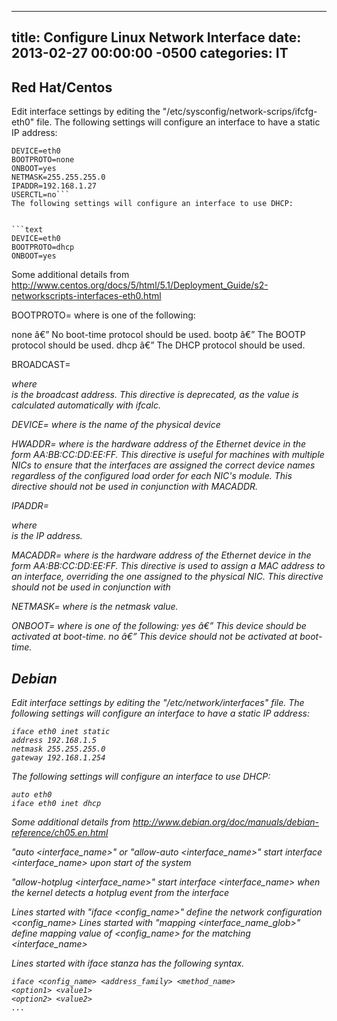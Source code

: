 ﻿---

title:  Configure Linux Network Interface
date:   2013-02-27 00:00:00 -0500
categories: IT
---

## Red Hat/Centos

Edit interface settings by editing the "/etc/sysconfig/network-scrips/ifcfg-eth0" file. The following settings will configure an interface to have a static IP address:

```text
DEVICE=eth0
BOOTPROTO=none
ONBOOT=yes
NETMASK=255.255.255.0
IPADDR=192.168.1.27
USERCTL=no```
The following settings will configure an interface to use DHCP:


```text
DEVICE=eth0
BOOTPROTO=dhcp
ONBOOT=yes
```

Some additional details from <a href="http://www.centos.org/docs/5/html/5.1/Deployment_Guide/s2-networkscripts-interfaces-eth0.html">http://www.centos.org/docs/5/html/5.1/Deployment_Guide/s2-networkscripts-interfaces-eth0.html</a>

BOOTPROTO=<protocol>
where <protocol> is one of the following:

none â€” No boot-time protocol should be used.
bootp â€” The BOOTP protocol should be used.
dhcp â€” The DHCP protocol should be used.

BROADCAST=<address>
where <address> is the broadcast address. This directive is deprecated, as the value is calculated automatically with ifcalc.

DEVICE=<name>
where <name> is the name of the physical device

HWADDR=<MAC-address>
where <MAC-address> is the hardware address of the Ethernet device in the form AA:BB:CC:DD:EE:FF. This directive is useful for machines with multiple NICs to ensure that the interfaces are assigned the correct device names regardless of the configured load order for each NIC's module. This directive should not be used in conjunction with MACADDR.

IPADDR=<address>
where <address> is the IP address.

MACADDR=<MAC-address>
where <MAC-address> is the hardware address of the Ethernet device in the form AA:BB:CC:DD:EE:FF. This directive is used to assign a MAC address to an interface, overriding the one assigned to the physical NIC. This directive should not be used in conjunction with

NETMASK=<mask>
where <mask> is the netmask value.

ONBOOT=<answer>
where <answer> is one of the following:
yes â€” This device should be activated at boot-time.
no â€” This device should not be activated at boot-time.

## Debian

Edit interface settings by editing the "/etc/network/interfaces" file. The following settings will configure an interface to have a static IP address:

```text
iface eth0 inet static
address 192.168.1.5
netmask 255.255.255.0
gateway 192.168.1.254
```

The following settings will configure an interface to use DHCP:

```text
auto eth0
iface eth0 inet dhcp
```

Some additional details from <a href="http://www.debian.org/doc/manuals/debian-reference/ch05.en.html">http://www.debian.org/doc/manuals/debian-reference/ch05.en.html</a>

"auto <interface_name>" or "allow-auto <interface_name>"
start interface <interface_name> upon start of the system

"allow-hotplug <interface_name>"
start interface <interface_name> when the kernel detects a hotplug event from the interface

Lines started with "iface <config_name>" define the network configuration <config_name>
Lines started with "mapping <interface_name_glob>" define mapping value of <config_name> for the matching <interface_name>

Lines started with iface stanza has the following syntax.

```text
iface <config_name> <address_family> <method_name>
<option1> <value1>
<option2> <value2>
...
```
